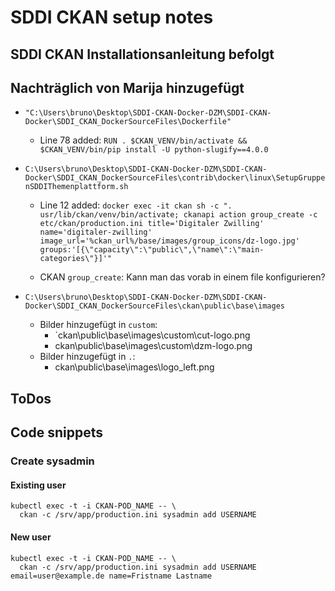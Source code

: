 # SDDI CKAN setup notes

## SDDI CKAN Installationsanleitung befolgt

## Nachträglich von Marija hinzugefügt

* `"C:\Users\bruno\Desktop\SDDI-CKAN-Docker-DZM\SDDI-CKAN-Docker\SDDI_CKAN_DockerSourceFiles\Dockerfile"`

  * Line 78 added: `RUN . $CKAN_VENV/bin/activate && $CKAN_VENV/bin/pip install -U python-slugify==4.0.0`

* `C:\Users\bruno\Desktop\SDDI-CKAN-Docker-DZM\SDDI-CKAN-Docker\SDDI_CKAN_DockerSourceFiles\contrib\docker\linux\SetupGruppenSDDIThemenplattform.sh`

  * Line 12 added: `docker exec -it ckan sh -c ". usr/lib/ckan/venv/bin/activate; ckanapi action group_create -c etc/ckan/production.ini title='Digitaler Zwilling' name='digitaler-zwilling' image_url='%ckan_url%/base/images/group_icons/dz-logo.jpg' groups:'[{\"capacity\":\"public\",\"name\":\"main-categories\"}]'"`

  * CKAN `group_create`: Kann man das vorab in einem file konfigurieren?

* `C:\Users\bruno\Desktop\SDDI-CKAN-Docker-DZM\SDDI-CKAN-Docker\SDDI_CKAN_DockerSourceFiles\ckan\public\base\images`

  * Bilder hinzugefügt in `custom`:
    * `ckan\public\base\images\custom\cut-logo.png
    * ckan\public\base\images\custom\dzm-logo.png
  * Bilder hinzugefügt in `.`:
    * ckan\public\base\images\logo_left.png

## ToDos

## Code snippets

### Create sysadmin

#### Existing user

```shell
kubectl exec -t -i CKAN-POD_NAME -- \
  ckan -c /srv/app/production.ini sysadmin add USERNAME
```

#### New user

```shell
kubectl exec -t -i CKAN-POD_NAME -- \
  ckan -c /srv/app/production.ini sysadmin add USERNAME email=user@example.de name=Fristname Lastname
```
